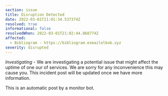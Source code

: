 ```yaml
---
section: issue
title: Disruption Detected
date: 2022-03-01T21:01:34.537374Z
resolved: true
informational: false
resolvedWhen: 2022-03-01T21:02:44.868774Z
affected:
  - Bibliogram - https://bibliogram.esmailelbob.xyz
severity: disrupted
---
```

*Investigating* - We are investigating a potential issue that might affect the uptime of one our of services. We are sorry for any inconvenience this may cause you. This incident post will be updated once we have more information.

This is an automatic post by a monitor bot.
        